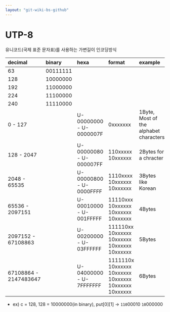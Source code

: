 ```yaml
---
layout: "git-wiki-bs-github"
---
```


# UTP-8

유니코드(국제 표준 문자표)를 사용하는 가변길이 인코딩방식

| decimal| binary | hexa | format | example |
|:---|:---|:---|:---|:---|
| 63	 |	00111111 | | | | |
| 128	|	10000000 | | | | | 
| 192	|	11000000 | | | | |
| 224	|	11100000 | | | | |
| 240	|	11110000 | | | | |
| 0 - 127 | | U-00000000 - U-0000007F  | 0xxxxxxx | 1Byte, Most of the alphabet characters |
| 128 - 2047 | | U-00000080 - U-000007FF | 110xxxxx 10xxxxxx | 2Bytes for a chracter |
| 2048 - 65535	| | U-00000800 - U-0000FFFF | 1110xxxx 10xxxxxx 10xxxxxx | 3Bytes like Korean |
| 65536 - 2097151 | | U-00010000 - U-001FFFFF| 11110xxx 10xxxxxx 10xxxxxx 10xxxxxx | 4Bytes |
| 2097152 - 67108863 | |  U-00200000 - U-03FFFFFF | 111110xx 10xxxxxx 10xxxxxx 10xxxxxx 10xxxxxx | 5Bytes |
| 67108864 - 2147483647 | | U-04000000 - U-7FFFFFFF | 1111110x 10xxxxxx 10xxxxxx 10xxxxxx 10xxxxxx 10xxxxxx | 6Bytes |


* ex) c = 128, 128 = 10000000(in binary), put[0][1] -> `110`00010 `10`000000

